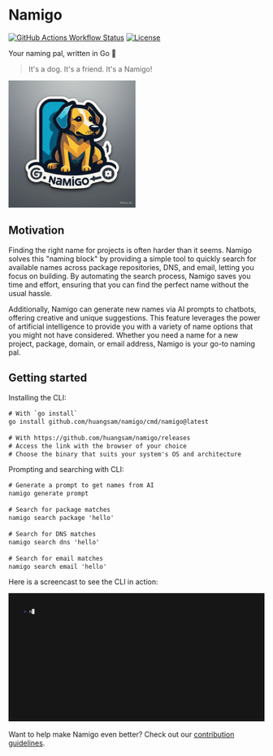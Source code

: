 # Namigo

[![GitHub Actions Workflow Status](https://img.shields.io/github/actions/workflow/status/huangsam/namigo/ci.yml)](https://github.com/huangsam/namigo/actions)
[![License](https://img.shields.io/github/license/huangsam/namigo)](https://github.com/huangsam/namigo/blob/main/LICENSE)

Your naming pal, written in Go 🐶

> It's a dog. It's a friend. It's a Namigo!

<img src="./images/namigo.jpeg" alt="Namigo" width="250px" />

## Motivation

Finding the right name for projects is often harder than it seems. Namigo
solves this "naming block" by providing a simple tool to quickly search for
available names across package repositories, DNS, and email, letting you
focus on building. By automating the search process, Namigo saves you time
and effort, ensuring that you can find the perfect name without the usual
hassle.

Additionally, Namigo can generate new names via AI prompts to chatbots,
offering creative and unique suggestions. This feature leverages the power
of artificial intelligence to provide you with a variety of name options
that you might not have considered. Whether you need a name for a new
project, package, domain, or email address, Namigo is your go-to naming pal.

## Getting started

Installing the CLI:

```shell
# With `go install`
go install github.com/huangsam/namigo/cmd/namigo@latest

# With https://github.com/huangsam/namigo/releases
# Access the link with the browser of your choice
# Choose the binary that suits your system's OS and architecture
```

Prompting and searching with CLI:

```shell
# Generate a prompt to get names from AI
namigo generate prompt

# Search for package matches
namigo search package 'hello'

# Search for DNS matches
namigo search dns 'hello'

# Search for email matches
namigo search email 'hello'
```

Here is a screencast to see the CLI in action:

![asciicast](./images/demo.gif)

Want to help make Namigo even better? Check out our [contribution guidelines](./CONTRIBUTING.md).
